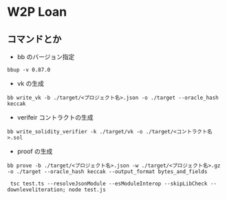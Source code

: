 # W2P Loan

## コマンドとか

- bb のバージョン指定

```
bbup -v 0.87.0
```

- vk の生成

```
bb write_vk -b ./target/<プロジェクト名>.json -o ./target --oracle_hash keccak
```

- verifeir コントラクトの生成

```
bb write_solidity_verifier -k ./target/vk -o ./target/<コントラクト名>.sol
```

- proof の生成

```
bb prove -b ./target/<プロジェクト名>.json -w ./target/<プロジェクト名>.gz -o ./target --oracle_hash keccak --output_format bytes_and_fields
```

```
 tsc test.ts --resolveJsonModule --esModuleInterop --skipLibCheck --downleveliteration; node test.js
```
